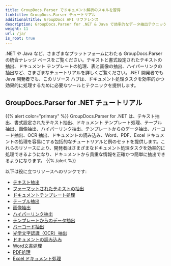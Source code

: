 ```yaml
---
title: GroupDocs.Parser でドキュメント解析のスキルを習得
linktitle: GroupDocs.Parser チュートリアル
additionalTitle: GroupDocs API リファレンス
description: GroupDocs.Parser for .NET & Java で効率的なデータ抽出テクニックを習得しましょう。テキスト、表、画像抽出などに関するチュートリアルをご覧ください。
weight: 11
url: /ja/
is_root: true
---
```


.NET や Java など、さまざまなプラットフォームにわたる GroupDocs.Parser の統合ナレッジ ベースをご覧ください。テキストと書式設定されたテキストの抽出、ドキュメント テンプレートの処理、表と画像の抽出、ハイパーリンクの抽出など、さまざまなチュートリアルを詳しくご覧ください。.NET 開発者でも Java 開発者でも、このリソース ハブは、ドキュメント処理タスクを効率的かつ効果的に処理するために必要なツールとテクニックを提供します。

## GroupDocs.Parser for .NET チュートリアル
{{% alert color="primary" %}}
GroupDocs.Parser for .NET は、テキスト抽出、書式設定されたテキスト抽出、ドキュメント テンプレート処理、テーブル抽出、画像抽出、ハイパーリンク抽出、テンプレートからのデータ抽出、バーコード抽出、OCR 抽出、ドキュメントの読み込み、Word、PDF、Excel ドキュメントの処理を容易にする包括的なチュートリアルと例のセットを提供します。これらのリソースにより、開発者はさまざまなドキュメント処理タスクを効率的に処理できるようになり、ドキュメントから貴重な情報を正確かつ簡単に抽出できるようになります。
{{% /alert %}}

以下は役に立つリソースへのリンクです:
 
- [テキスト抽出](./net/text-extraction/)
- [フォーマットされたテキストの抽出](./net/formatted-text-extraction/)
- [ドキュメントテンプレート処理](./net/document-template-processing/)
- [テーブル抽出](./net/table-extraction/)
- [画像抽出](./net/image-extraction/)
- [ハイパーリンク抽出](./net/hyperlink-extraction/)
- [テンプレートからのデータ抽出](./net/data-extraction-from-templates/)
- [バーコード抽出](./net/barcode-extraction/)
- [光学文字認識（OCR）抽出](./net/ocr-extraction/)
- [ドキュメントの読み込み](./net/document-loading/)
- [Word文書処理](./net/word-document-processing/)
- [PDF処理](./net/pdf-processing/)
- [Excel ドキュメント処理](./net/excel-document-processing/)





